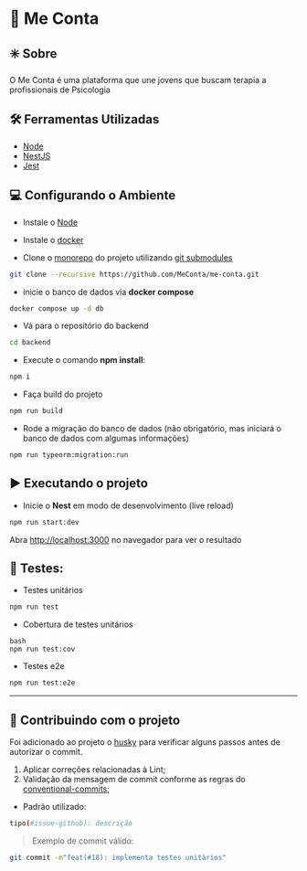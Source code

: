 # 💬 Me Conta

## ✳️ Sobre
O Me Conta é uma plataforma que une jovens que buscam terapia a profissionais de Psicologia

## 🛠 Ferramentas Utilizadas
- [Node](https://nodejs.dev)
- [NestJS](https://nestjs.com)
- [Jest](https://jestjs.io)

## 💻 Configurando o Ambiente

- Instale o [Node](https://nodejs.org/en/download/)

- Instale o [docker](https://www.docker.com)

- Clone o [monorepo](https://github.com/MeConta/me-conta) do projeto utilizando [git submodules](https://git-scm.com/book/en/v2/Git-Tools-Submodules)
```bash
git clone --recursive https://github.com/MeConta/me-conta.git
````
- inicie o banco de dados via **docker compose**
```bash
docker compose up -d db
```
- Vá para o repositório do backend
```bash
cd backend
```
- Execute o comando **npm install**:
```bash
npm i
```
- Faça build do projeto
```bash
npm run build
```
- Rode a migração do banco de dados (não obrigatório, mas iniciará o banco de dados com algumas informações)
```bash
npm run typeorm:migration:run
```
## ▶️ Executando o projeto
- Inicie o **Nest** em modo de desenvolvimento (live reload)
```bash
npm run start:dev
```
Abra [http://localhost:3000](http://localhost:3000) no navegador para ver o resultado

## 🧪 Testes:
- Testes unitários
```bash
npm run test
```
- Cobertura de testes unitários
```
bash
npm run test:cov
```
- Testes e2e
```bash
npm run test:e2e
```
---
## 🚀 Contribuindo com o projeto

Foi adicionado ao projeto o [husky](https://github.com/typicode/husky) para verificar alguns passos antes de autorizar o commit.

1. Aplicar correções relacionadas à Lint;
3. Validação da mensagem de commit conforme as regras do [conventional-commits](https://www.conventionalcommits.org/en/v1.0.0/);
  - Padrão utilizado:
  ```bash
  tipo(#issue-github): descrição
  ```

  > Exemplo de commit válido:
  ```bash
  git commit -m"feat(#18): implementa testes unitários"
  ```
